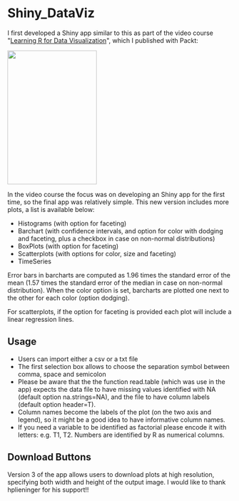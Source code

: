 # Shiny_DataViz

I first developed a Shiny app similar to this as part of the video course "[Learning R for Data Visualization](https://www.packtpub.com/big-data-and-business-intelligence/learning-r-data-visualization-video)", which I published with Packt:

<img src="https://d1ldz4te4covpm.cloudfront.net/sites/default/files/imagecache/ppv4_main_book_cover/bookretailers/9781785882890.jpg" width="200" height="300" />


In the video course the focus was on developing an Shiny app for the first time, so the final app was relatively simple. This new version includes more plots, a list is available below:

- Histograms (with option for faceting)
- Barchart (with confidence intervals, and option for color with dodging and faceting, plus a checkbox in case on non-normal distributions)
- BoxPlots (with option for faceting)
- Scatterplots (with options for color, size and faceting)
- TimeSeries 

Error bars in barcharts are computed as 1.96 times the standard error of the mean (1.57 times the standard error of the median in case on non-normal distribution). When the color option is set, barcharts are plotted one next to the other for each color (option dodging).

For scatterplots, if the option for faceting is provided each plot will include a linear regression lines.

## Usage

- Users can import either a csv or a txt file
- The first selection box allows to choose the separation symbol between comma, space and semicolon
- Please be aware that the the function read.table (which was use in the app) expects the data file to have missing values identified with NA (default option na.strings=NA), and the file to have column labels (default option header=T).
- Column names become the labels of the plot (on the two axis and legend), so it might be a good idea to have informative column names.
- If you need a variable to be identified as factorial please encode it with letters: e.g. T1, T2. Numbers are identified by R as numerical columns.


## Download Buttons

Version 3 of the app allows users to download plots at high resolution, specifying both width and height of the output image.
I would like to thank hplieninger for his support!!
